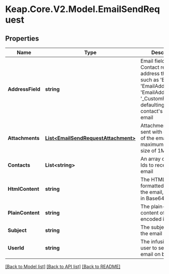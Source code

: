 # Keap.Core.V2.Model.EmailSendRequest

## Properties

Name | Type | Description | Notes
------------ | ------------- | ------------- | -------------
**AddressField** | **string** | Email field of each Contact record to address the email to, such as &#39;Email&#39;, &#39;EmailAddress2&#39;, &#39;EmailAddress3&#39; or &#39;_CustomFieldName&#39;, defaulting to the contact&#39;s primary email | [optional] 
**Attachments** | [**List&lt;EmailSendRequestAttachment&gt;**](EmailSendRequestAttachment.md) | Attachments to be sent with each copy of the email, maximum of 10 with size of 1MB each | [optional] 
**Contacts** | **List&lt;string&gt;** | An array of Contact Ids to receive the email | 
**HtmlContent** | **string** | The HTML-formatted content of the email, encoded in Base64 | [optional] 
**PlainContent** | **string** | The plain-text content of the email, encoded in Base64 | [optional] 
**Subject** | **string** | The subject line of the email | 
**UserId** | **string** | The infusionsoft user to send the email on behalf of | 

[[Back to Model list]](../README.md#documentation-for-models) [[Back to API list]](../README.md#documentation-for-api-endpoints) [[Back to README]](../README.md)

